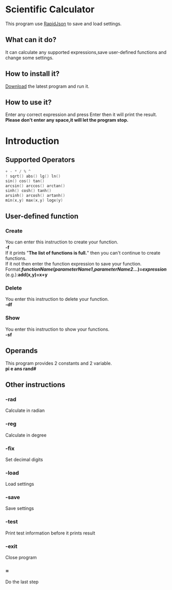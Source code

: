 # Scientific Calculator
This program use [RapidJson](https://github.com/Tencent/rapidjson/) to save and load settings.
## What can it do?
It can calculate any supported expressions,save user-defined functions and change some settings.
## How to install it?
[Download](https://github.com/LuKaderZ/ll-calculator/releases) the latest program and run it.
## How to use it?
Enter any correct expression and press Enter then it will print the result.<br/>
**Please don't enter any space,it will let the program stop.**
# Introduction
## Supported Operators
```cpp
+ - * / % ^
! sqrt() abs() lg() ln()
sin() cos() tan()
arcsin() arccos() arctan()
sinh() cosh() tanh()
arsinh() arcosh() artanh()
min(x,y) max(x,y) logx(y)
```
## User-defined function
### Create
You can enter this instruction to create your function.<br/>
**-f**<br/>
If it prints "**The list of functions is full.**" then you can't continue to create functions.<br/>
If it not then enter the function expression to save your function.<br/>
Format:***functionName*(*parameterName1*,*parameterName2*...)=*expression***<br/>
(e.g.):**add(x,y)=x+y**
### Delete
You enter this instruction to delete your function.<br/>
**-df**
### Show
You enter this instruction to show your functions.<br/>
**-sf**
## Operands
This program provides 2 constants and 2 variable.<br/>
**pi e ans rand#**
## Other instructions
### -rad
Calculate in radian
### -reg
Calculate in degree
### -fix
Set decimal digits
### -load
Load settings
### -save
Save settings
### -test
Print test information before it prints result
### -exit
Close program
### =
Do the last step